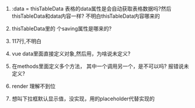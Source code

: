 1. :data = thisTableData   表格的data属性是会自动获取表格数据吗?然后thisTableData和data内容一样?   不明白thisTableData内容哪来的

3. thisTableData里的 个saving属性是哪来的? 

4. 117行,不明白

5. vue data里面直接定义对象,然后用，为啥说未定义?

6. 在methods里面定义多个方法， 其中一个调用另一个，是不可以吗? 报错说未定义? 

7. render 理解不到位






1. 想叫下拉框默认显示值，没实现，用的placeholder代替实现的


